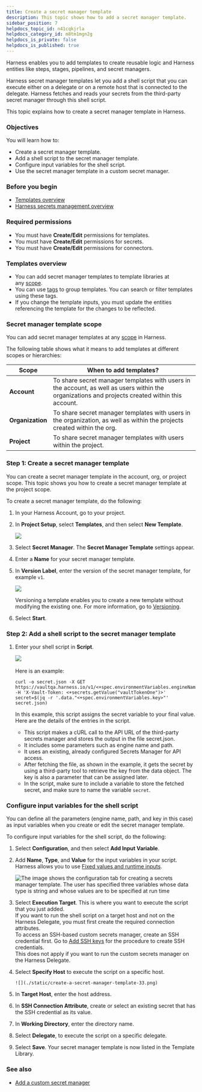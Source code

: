 ```yaml
---
title: Create a secret manager template
description: This topic shows how to add a secret manager template.
sidebar_position: 7
helpdocs_topic_id: n41cqkjrla
helpdocs_category_id: m8tm1mgn2g
helpdocs_is_private: false
helpdocs_is_published: true
---
```


Harness enables you to add templates to create reusable logic and Harness entities like steps, stages, pipelines, and secret managers.

Harness secret manager templates let you add a shell script that you can execute either on a delegate or on a remote host that is connected to the delegate. Harness fetches and reads your secrets from the third-party secret manager through this shell script.

This topic explains how to create a secret manager template in Harness.

### Objectives

You will learn how to:

* Create a secret manager template.
* Add a shell script to the secret manager template.
* Configure input variables for the shell script.
* Use the secret manager template in a custom secret manager.

### Before you begin

* [Templates overview](template.md)
* [Harness secrets management overview](../Secrets/Secrets-Management/1-harness-secret-manager-overview.md)

### Required permissions

* You must have **Create/Edit** permissions for templates.
* You must have **Create/Edit** permissions for secrets.
* You must have **Create/Edit** permissions for connectors.

### Templates overview

* You can add secret manager templates to template libraries at any [scope](/docs/platform/role-based-access-control/rbac-in-harness#permissions-hierarchy-scopes).
* You can use [tags](../20_References/tags-reference.md) to group templates. You can search or filter templates using these tags.
* If you change the template inputs, you must update the entities referencing the template for the changes to be reflected.

### Secret manager template scope

You can add secret manager templates at any [scope](/docs/platform/role-based-access-control/rbac-in-harness#permissions-hierarchy-scopes) in Harness.

The following table shows what it means to add templates at different scopes or hierarchies:

| **Scope** | **When to add templates?** |
| --- | --- |
| **Account** | To share secret manager templates with users in the account, as well as users within the organizations and projects created within this account. |
| **Organization** | To share secret manager templates with users in the organization, as well as within the projects created within the org. |
| **Project** | To share secret manager templates with users within the project. |

### Step 1: Create a secret manager template

You can create a secret manager template in the account, org, or project scope.​ This topic shows you how to create a secret manager template at the project scope.​

To create a secret manager template, do the following:

1. In your Harness Account, go to your project.​
2. In **Project Setup**, select **Templates**, and then select **New Template**.​

   ![](./static/create-a-secret-manager-template-29.png)

3. Select **Secret Manager**. The **Secret Manager Template** settings appear.​
4. Enter a **Name** for your secret manager template.​
5. In **Version Label**, enter the version of the secret manager template, for example `v1`.

   ![](./static/create-a-secret-manager-template-30.png)

    Versioning a template enables you to create a new template without modifying the existing one. For more information, go to [Versioning](template.md).

6. Select **Start**.​

### Step 2: Add a shell script to the secret manager template

1. Enter your shell script in **Script**.

    ​![](./static/create-a-secret-manager-template-31.png)

    Here is an example:
   ```
   curl -o secret.json -X GET https://vaultqa.harness.io/v1/<+spec.environmentVariables.engineName>/<+spec.environmentVariables.path> -H 'X-Vault-Token: <+secrets.getValue("vaultTokenOne")>'  
   secret=$(jq -r '.data."<+spec.environmentVariables.key>"' secret.json)
   ```
   In this example, this script assigns the secret variable to your final value. Here are the details of the entries in the script.
   - This script makes a cURL call to the API URL of the third-party secrets manager and stores the output in the file secret.json.
   - It includes some parameters such as engine name and path.
   - It uses an existing, already configured Secrets Manager for API access.
   - After fetching the file, as shown in the example, it gets the secret by using a third-party tool to retrieve the key from the data object. The key is also a parameter that can be assigned later.
   - In the script, make sure to include a variable to store the fetched secret, and make sure to name the variable `secret`.

### Configure input variables for the shell script

You can define all the parameters (engine name, path, and key in this case) as input variables when you create or edit the secret manager template.

To configure input variables for the shell script, do the following:

1. Select **Configuration**, and then select **Add Input Variable**.
2. Add **Name**, **Type**, and **Value** for the input variables in your script.  
Harness allows you to use [Fixed values and runtime inputs](../20_References/runtime-inputs.md).

   ![The image shows the configuration tab for creating a secrets manager template. The user has specified three variables whose data type is string and whose values are to be specified at run time](./static/create-a-secret-manager-template-32.png)
3. Select **Execution Target**. This is where you want to execute the script that you just added.  
If you want to run the shell script on a target host and not on the Harness Delegate, you must first create the required connection attributes.  
To access an SSH-based custom secrets manager, create an SSH credential first. Go to [Add SSH keys](../Secrets/4-add-use-ssh-secrets.md) for the procedure to create SSH credentials.  
This does not apply if you want to run the custom secrets manager on the Harness Delegate.
4. Select **Specify Host** to execute the script on a specific host.
   
       ![](./static/create-a-secret-manager-template-33.png)

5. In **Target Host**, enter the host address.
6. In **SSH Connection Attribute**, create or select an existing secret that has the SSH credential as its value.  
7. In **Working Directory**, enter the directory name.
8. Select **Delegate**, to execute the script on a specific delegate.
9. Select **Save**. 
   Your secret manager template is now listed in the Template Library.

### See also

* [Add a custom secret manager](../Secrets/Secrets-Management/9-custom-secret-manager.md)


